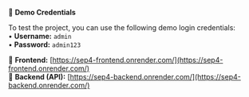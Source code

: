 🧪 **Demo Credentials**

To test the project, you can use the following demo login credentials:  
• **Username:** `admin`  
• **Password:** `admin123`  

🔗 **Frontend:** [https://sep4-frontend.onrender.com/](https://sep4-frontend.onrender.com/)  
🔗 **Backend (API):** [https://sep4-backend.onrender.com/](https://sep4-backend.onrender.com/)
